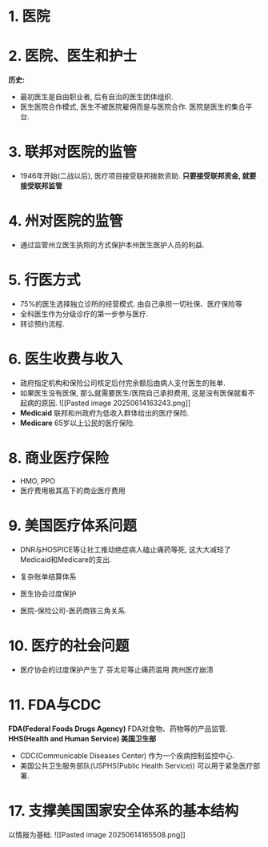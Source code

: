 
# 1. 医院

# 2. 医院、医生和护士
**历史:**
- 最初医生是自由职业者, 后有自治的医生团体组织. 
- 医生医院合作模式, 医生不被医院雇佣而是与医院合作. 医院是医生的集合平台. 

# 3. 联邦对医院的监管
- 1946年开始(二战以后), 医疗项目接受联邦拨款资助. 
	**只要接受联邦资金, 就要接受联邦监管** 

# 4. 州对医院的监管
- 通过监管州立医生执照的方式保护本州医生医护人员的利益. 

# 5. 行医方式
- 75%的医生选择独立诊所的经营模式. 由自己承担一切社保、医疗保险等
- 全科医生作为分级诊疗的第一步参与医疗. 
- 转诊预约流程. 

# 6. 医生收费与收入
- 政府指定机构和保险公司核定后付完余额后由病人支付医生的账单. 
- 如果医生没有医保, 那么就需要医生/医院自己承担费用, 这是没有医保就看不起病的原因. 
![[Pasted image 20250614163243.png]]
- $\mathbf{Medicaid}$ 联邦和州政府为低收入群体给出的医疗保险. 
- $\mathbf{Medicare}$ 65岁以上公民的医疗保险. 

# 8. 商业医疗保险
- HMO, PPO
- 医疗费用极其高下的商业医疗费用

# 9. 美国医疗体系问题
- DNR与HOSPICE等让社工推动绝症病人磕止痛药等死, 这大大减轻了Medicaid和Medicare的支出. 

- 复杂账单结算体系
- 医生协会过度保护
- 医院-保险公司-医药商铁三角关系. 

# 10. 医疗的社会问题
- 医疗协会的过度保护产生了
	芬太尼等止痛药滥用
	跨州医疗崩溃

# 11. FDA与CDC
**FDA(Federal Foods Drugs Agency)**
FDA对食物、药物等的产品监管. 
**HHS(Health and Human Service) 美国卫生部**
- CDC(Communicable Diseases Center) 作为一个疾病控制监控中心. 
- 美国公共卫生服务部队(USPHS(Public Health Service)) 
	可以用于紧急医疗部署. 


# 17. 支撑美国国家安全体系的基本结构
以情报为基础. 
![[Pasted image 20250614165508.png]] 























